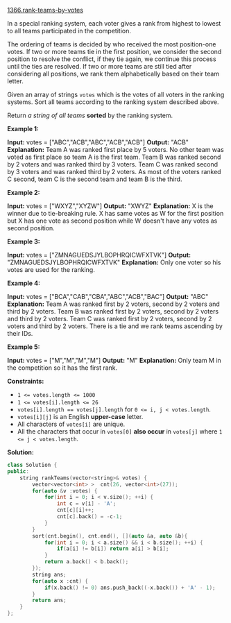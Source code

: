 [1366.rank-teams-by-votes](https://leetcode.com/problems/rank-teams-by-votes/)  

In a special ranking system, each voter gives a rank from highest to lowest to all teams participated in the competition.

The ordering of teams is decided by who received the most position-one votes. If two or more teams tie in the first position, we consider the second position to resolve the conflict, if they tie again, we continue this process until the ties are resolved. If two or more teams are still tied after considering all positions, we rank them alphabetically based on their team letter.

Given an array of strings `votes` which is the votes of all voters in the ranking systems. Sort all teams according to the ranking system described above.

Return _a string of all teams_ **sorted** by the ranking system.

**Example 1:**

**Input:** votes = \["ABC","ACB","ABC","ACB","ACB"\]
**Output:** "ACB"
**Explanation:** Team A was ranked first place by 5 voters. No other team was voted as first place so team A is the first team.
Team B was ranked second by 2 voters and was ranked third by 3 voters.
Team C was ranked second by 3 voters and was ranked third by 2 voters.
As most of the voters ranked C second, team C is the second team and team B is the third.

**Example 2:**

**Input:** votes = \["WXYZ","XYZW"\]
**Output:** "XWYZ"
**Explanation:** X is the winner due to tie-breaking rule. X has same votes as W for the first position but X has one vote as second position while W doesn't have any votes as second position. 

**Example 3:**

**Input:** votes = \["ZMNAGUEDSJYLBOPHRQICWFXTVK"\]
**Output:** "ZMNAGUEDSJYLBOPHRQICWFXTVK"
**Explanation:** Only one voter so his votes are used for the ranking.

**Example 4:**

**Input:** votes = \["BCA","CAB","CBA","ABC","ACB","BAC"\]
**Output:** "ABC"
**Explanation:** 
Team A was ranked first by 2 voters, second by 2 voters and third by 2 voters.
Team B was ranked first by 2 voters, second by 2 voters and third by 2 voters.
Team C was ranked first by 2 voters, second by 2 voters and third by 2 voters.
There is a tie and we rank teams ascending by their IDs.

**Example 5:**

**Input:** votes = \["M","M","M","M"\]
**Output:** "M"
**Explanation:** Only team M in the competition so it has the first rank.

**Constraints:**

*   `1 <= votes.length <= 1000`
*   `1 <= votes[i].length <= 26`
*   `votes[i].length == votes[j].length` for `0 <= i, j < votes.length`.
*   `votes[i][j]` is an English **upper-case** letter.
*   All characters of `votes[i]` are unique.
*   All the characters that occur in `votes[0]` **also occur** in `votes[j]` where `1 <= j < votes.length`.  



**Solution:**  

```cpp
class Solution {
public:
    string rankTeams(vector<string>& votes) {
        vector<vector<int> >  cnt(26, vector<int>(27));
        for(auto &v :votes) {
            for(int i = 0; i < v.size(); ++i) {
                int c = v[i] - 'A';
                cnt[c][i]++;
                cnt[c].back() = -c-1;
            }
        }
        sort(cnt.begin(), cnt.end(), [](auto &a, auto &b){
            for(int i = 0; i < a.size() && i < b.size(); ++i) {
                if(a[i] != b[i]) return a[i] > b[i];
            }
            return a.back() < b.back();
        });
        string ans;
        for(auto x :cnt) {
            if(x.back() != 0) ans.push_back((-x.back()) + 'A' - 1);
        }
        return ans;
    }
};
```
      
